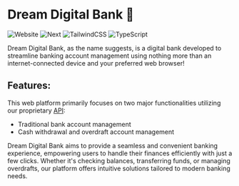 # Dream Digital Bank 🚀

![Website](https://img.shields.io/badge/Website-Up-green)
![Next](https://img.shields.io/badge/NextJS-14.1.3-blue)
![TailwindCSS](https://img.shields.io/badge/TailwindCSS-3.3.0-blueviolet)
![TypeScript](https://img.shields.io/badge/Typescript-5-red)

Dream Digital Bank, as the name suggests, is a digital bank developed to streamline banking account management using nothing more than an internet-connected device and your preferred web browser!

## Features:

This web platform primarily focuses on two major functionalities utilizing our proprietary [API](https://petstore.swagger.io/?url=https://raw.githubusercontent.com/HarenaFiantso/digitalbank-api/prod/doc/DNM-bank.yml#/):

- Traditional bank account management
- Cash withdrawal and overdraft account management

Dream Digital Bank aims to provide a seamless and convenient banking experience, empowering users to handle their finances efficiently with just a few clicks. Whether it's checking balances, transferring funds, or managing overdrafts, our platform offers intuitive solutions tailored to modern banking needs.

